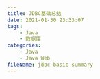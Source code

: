 ```yaml
---
title: JDBC基础总结
date: 2021-01-30 23:33:07
tags:
	- Java
	- 数据库
categories:
	- Java
	- Java Web
fileName: jdbc-basic-summary
---
```






